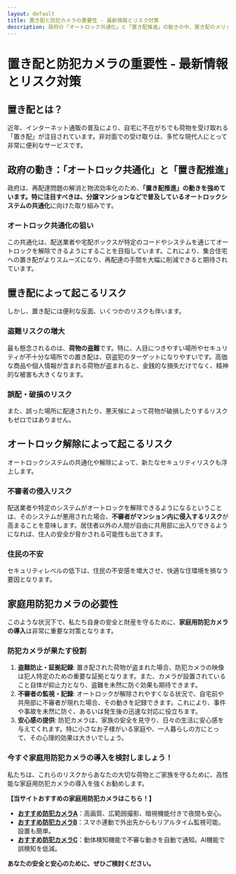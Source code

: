 ```yaml
---
layout: default
title: 置き配と防犯カメラの重要性 - 最新情報とリスク対策
description: 政府の「オートロック共通化」と「置き配推進」の動きの中、置き配のメリット・デメリット、そして防犯カメラによるリスク管理の重要性を解説します。
---
```


# 置き配と防犯カメラの重要性 - 最新情報とリスク対策

## 置き配とは？

近年、インターネット通販の普及により、自宅に不在がちでも荷物を受け取れる「置き配」が注目されています。非対面での受け取りは、多忙な現代人にとって非常に便利なサービスです。

## 政府の動き：「オートロック共通化」と「置き配推進」

政府は、再配達問題の解消と物流効率化のため、**「置き配推進」**の動きを強めています。特に注目すべきは、分譲マンションなどで普及している**オートロックシステムの共通化**に向けた取り組みです。

### オートロック共通化の狙い

この共通化は、配送業者や宅配ボックスが特定のコードやシステムを通じてオートロックを解除できるようにすることを目指しています。これにより、集合住宅への置き配がよりスムーズになり、再配達の手間を大幅に削減できると期待されています。

## 置き配によって起こるリスク

しかし、置き配には便利な反面、いくつかのリスクも伴います。

### 盗難リスクの増大

最も懸念されるのは、**荷物の盗難**です。特に、人目につきやすい場所やセキュリティが不十分な場所での置き配は、窃盗犯のターゲットになりやすいです。高価な商品や個人情報が含まれる荷物が盗まれると、金銭的な損失だけでなく、精神的な被害も大きくなります。

### 誤配・破損のリスク

また、誤った場所に配達されたり、悪天候によって荷物が破損したりするリスクもゼロではありません。

## オートロック解除によって起こるリスク

オートロックシステムの共通化や解除によって、新たなセキュリティリスクも浮上します。

### 不審者の侵入リスク

配送業者や特定のシステムがオートロックを解除できるようになるということは、そのシステムが悪用された場合、**不審者がマンション内に侵入するリスク**が高まることを意味します。居住者以外の人間が自由に共用部に出入りできるようになれば、住人の安全が脅かされる可能性も出てきます。

### 住民の不安

セキュリティレベルの低下は、住民の不安感を増大させ、快適な住環境を損なう要因となります。

## 家庭用防犯カメラの必要性

このような状況下で、私たち自身の安全と財産を守るために、**家庭用防犯カメラの導入**は非常に重要な対策となります。

### 防犯カメラが果たす役割

1.  **盗難防止・証拠記録**: 置き配された荷物が盗まれた場合、防犯カメラの映像は犯人特定のための重要な証拠となります。また、カメラが設置されていること自体が抑止力となり、盗難を未然に防ぐ効果も期待できます。
2.  **不審者の監視・記録**: オートロックが解除されやすくなる状況で、自宅前や共用部に不審者が現れた場合、その動きを記録できます。これにより、事件や事故を未然に防ぐ、あるいは発生後の迅速な対応に役立ちます。
3.  **安心感の提供**: 防犯カメラは、家族の安全を見守り、日々の生活に安心感を与えてくれます。特に小さなお子様がいる家庭や、一人暮らしの方にとって、その心理的効果は大きいでしょう。

### 今すぐ家庭用防犯カメラの導入を検討しましょう！

私たちは、これらのリスクからあなたの大切な荷物とご家族を守るために、高性能な家庭用防犯カメラの導入を強くお勧めします。

**【当サイトおすすめの家庭用防犯カメラはこちら！】**

* **[おすすめ防犯カメラA](リンク先URL)**：高画質、広範囲撮影、暗視機能付きで夜間も安心。
* **[おすすめ防犯カメラB](リンク先URL)**：スマホ連動で外出先からもリアルタイム監視可能。設置も簡単。
* **[おすすめ防犯カメラC](リンク先URL)**：動体検知機能で不審な動きを自動で通知。AI機能で誤検知を低減。

**あなたの安全と安心のために、ぜひご検討ください。**
